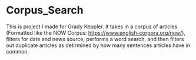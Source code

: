# Corpus_Search

This is project I made for Grady Keppler. It takes in a corpus of articles (Formatted like the NOW Corpus: https://www.english-corpora.org/now/), filters for date and news source, performs a word search, and then filters out duplicate articles as detirmined by how many sentences articles have in common.
